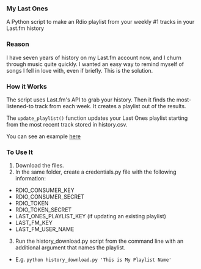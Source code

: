 ### My Last Ones

A Python script to make an Rdio playlist from your weekly #1 tracks in your Last.fm history

### Reason

I have seven years of history on my Last.fm account now, and I churn through music quite quickly. I wanted an easy way to remind myself of songs I fell in love with, even if briefly. This is the solution.

### How it Works

The script uses Last.fm's API to grab your history. Then it finds the most-listened-to track from each week. It creates a playlist out of the results. 

The `update_playlist()` function updates your Last Ones playlist starting from the most recent track stored in history.csv.

You can see an example [here](http://www.rdio.com/people/Barrett/playlists/2071446/My_Number_Ones/)

### To Use It

1. Download the files.
2. In the same folder, create a credentials.py file with the following information:

* RDIO_CONSUMER_KEY
* RDIO_CONSUMER_SECRET
* RDIO_TOKEN
* RDIO_TOKEN_SECRET
* LAST_ONES_PLAYLIST_KEY (if updating an existing playlist)
* LAST_FM_KEY
* LAST_FM_USER_NAME

3. Run the history_download.py script from the command line with an additional argument that names the playlist.

* E.g. `python history_download.py 'This is My Playlist Name'`